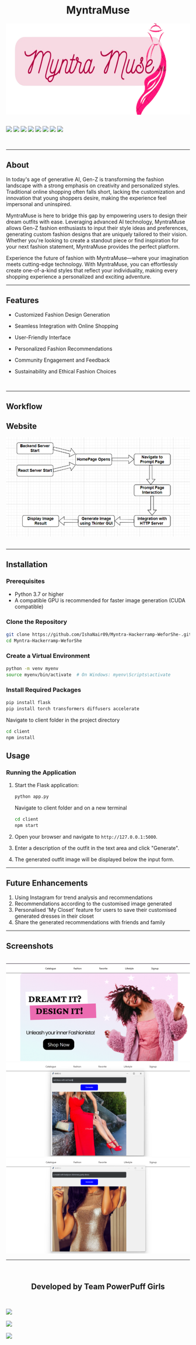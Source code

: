 <h1 align="center">MyntraMuse</h1>

<div align="center">
<img align="center" src="assets\logo.png" height="250px"> 
</div>

<br>

[![](https://img.shields.io/badge/Made_with-react-green?style=for-the-badge&logo=react)](https://reactnative.dev/)
[![](https://img.shields.io/badge/Made_with-Python-green?style=for-the-badge&logo=python)](https://www.python.org)
[![](https://img.shields.io/badge/Made_with-Flask-green?style=for-the-badge&logo=flask)](https://flask.palletsprojects.com/)
[![](https://img.shields.io/badge/Made_with-Tkinter-green?style=for-the-badge&logo=Tkinter)](https://docs.python.org/3/library/tk.html)
[![](https://img.shields.io/badge/Made_with-PyTorch-green?style=for-the-badge&logo=pytorch)](https://pytorch.org/)
[![](https://img.shields.io/badge/Made_with-Transformers-green?style=for-the-badge&logo=huggingface)](https://huggingface.co/transformers/)
[![](https://img.shields.io/badge/Made_with-Diffusion-green?style=for-the-badge&logo=diffusion)](https://www.diffusion.ai/)
[![](https://img.shields.io/badge/Made_with-Accelerate-green?style=for-the-badge&logo=python)](https://github.com/huggingface/accelerate)




</br>

</div>



---
<h2><strong>About</h2></strong>
<p>In today's age of generative AI, Gen-Z is transforming the fashion landscape with a strong emphasis on creativity and personalized styles. Traditional online shopping often falls short, lacking the customization and innovation that young shoppers desire, making the experience feel impersonal and uninspired. </p>

<p>MyntraMuse is here to bridge this gap by empowering users to design their dream outfits with ease. Leveraging advanced AI technology, MyntraMuse allows Gen-Z fashion enthusiasts to input their style ideas and preferences, generating custom fashion designs that are uniquely tailored to their vision. Whether you're looking to create a standout piece or find inspiration for your next fashion statement, MyntraMuse provides the perfect platform.
  </p>


<p> Experience the future of fashion with MyntraMuse—where your imagination meets cutting-edge technology. With MyntraMuse, you can effortlessly create one-of-a-kind styles that reflect your individuality, making every shopping experience a personalized and exciting adventure. 
</p>

---

<h2><strong>Features</h2></strong>

* Customized Fashion Design Generation

* Seamless Integration with Online Shopping

* User-Friendly Interface

* Personalized Fashion Recommendations

* Community Engagement and Feedback

* ​Sustainability and Ethical Fashion Choices

<br>

---

<h2><strong>Workflow</h2></strong>

<h2>Website</h2>
<img src="assets\WebsiteFlow.png"> <br>

<br>

---
## Installation

### Prerequisites

- Python 3.7 or higher
- A compatible GPU is recommended for faster image generation (CUDA compatible)

### Clone the Repository

```bash
git clone https://github.com/IshaNair09/Myntra-Hackerramp-WeforShe-.git
cd Myntra-Hackerramp-WeforShe
```

### Create a Virtual Environment

```bash
python -m venv myenv
source myenv/bin/activate  # On Windows: myenv\Scripts\activate
```

### Install Required Packages

```bash
pip install flask
pip install torch transformers diffusers accelerate

```

Navigate to client folder in the project directory
```bash
cd client
npm install

```

## Usage

### Running the Application

1. Start the Flask application:

   ```bash
   python app.py
   ```
   Navigate to client folder and on a new terminal 

   ```bash
   cd client
   npm start
   ```

3. Open your browser and navigate to `http://127.0.0.1:5000`.

4. Enter a description of the outfit in the text area and click "Generate".

5. The generated outfit image will be displayed below the input form.

---
## Future Enhancements

1. Using Instagram for trend analysis and recommendations
2. Recommendations according to the customised image generated
3. Personalised 'My Closet' feature for users to save their customised generated dresses in their closet
4. Share the generated recommendations with friends and family

---
## Screenshots

<br>
<div align="center">
<img src="assets\frontend.png"> 
<img src="assets\prompt1.png"> 
<img src="assets\prompt2.png"> 
 
</div>

---



<br>
<h2 align="center"><b>Developed by Team PowerPuff Girls</b></h2><br>


[![](https://img.shields.io/badge/LinkedIn-Isha_Nair-blue?style=for-the-badge&logo=linkedin)](https://www.linkedin.com/in/ishanair09/)

[![](https://img.shields.io/badge/LinkedIn-Ritika_Nankar-blue?style=for-the-badge&logo=linkedin)](https://www.linkedin.com/in/ritika-nankar-739430210/)

[![](https://img.shields.io/badge/LinkedIn-Pavit_Kaur-blue?style=for-the-badge&logo=linkedin)](https://www.linkedin.com/in/pavit-kaur-8b990b279/)




















